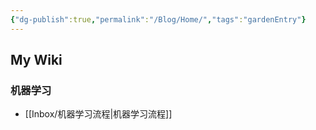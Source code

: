```yaml
---
{"dg-publish":true,"permalink":"/Blog/Home/","tags":"gardenEntry"}
---
```


## My Wiki
### 机器学习
- [[Inbox/机器学习流程\|机器学习流程]]
